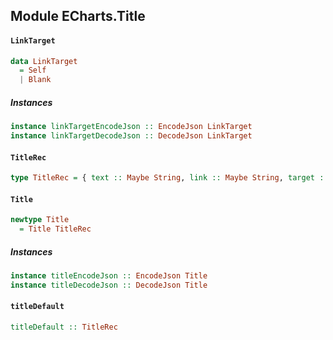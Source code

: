 ## Module ECharts.Title

#### `LinkTarget`

``` purescript
data LinkTarget
  = Self
  | Blank
```

##### Instances
``` purescript
instance linkTargetEncodeJson :: EncodeJson LinkTarget
instance linkTargetDecodeJson :: DecodeJson LinkTarget
```

#### `TitleRec`

``` purescript
type TitleRec = { text :: Maybe String, link :: Maybe String, target :: Maybe LinkTarget, subtext :: Maybe String, sublink :: Maybe String, subtarget :: Maybe LinkTarget, x :: Maybe XPos, y :: Maybe YPos, textAlign :: Maybe HorizontalAlign, backgroundColor :: Maybe Color, borderColor :: Maybe Color, borderWidth :: Maybe Number, padding :: Maybe (Corner Number), itemGap :: Maybe Number, textStyle :: Maybe TextStyle, subtextStyle :: Maybe TextStyle }
```

#### `Title`

``` purescript
newtype Title
  = Title TitleRec
```

##### Instances
``` purescript
instance titleEncodeJson :: EncodeJson Title
instance titleDecodeJson :: DecodeJson Title
```

#### `titleDefault`

``` purescript
titleDefault :: TitleRec
```


